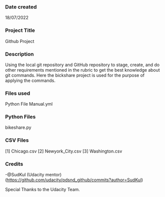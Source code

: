 

### Date created
18/07/2022

### Project Title
Github Project

### Description
Using the local git repository and GitHub repository to stage, create, and do other requirements mentioned in the rubric to get the best knowledge about git commands. Here the bickshare project is used for the purpose of applying the commands.

### Files used
Python File Manual.yml

### Python Files
bikeshare.py

### CSV Files
[1] Chicago.csv 
[2] Newyork_City.csv 
[3] Washington.csv

### Credits
-@SudKul (Udacity mentor) (https://github.com/udacity/pdsnd_github/commits?author=SudKul)

Special Thanks to the Udacity Team.



